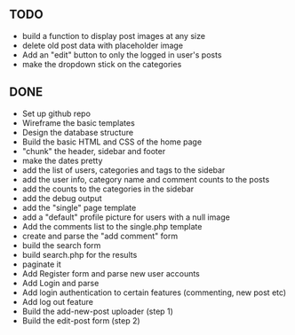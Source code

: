 TODO
----


* build a function to display post images at any size
* delete old post data with placeholder image
* Add an "edit" button to only  the logged in user's posts
* make the dropdown stick on the categories


DONE
----
* Set up github repo
* Wireframe the basic templates
* Design the database structure
* Build the basic HTML and CSS of the home page
* "chunk" the header, sidebar and footer
* make the dates pretty
* add the list of users, categories and tags to the sidebar
* add the user info, category name and comment counts to the posts
* add the counts to the categories in the sidebar
* add the debug output
* add the "single" page template
* add a "default" profile picture for users with a null image
* Add the comments list to the single.php template
* create and parse the "add comment" form
* build the search form
* build search.php for the results 
* paginate it
* Add Register form and parse new user accounts
* Add Login and parse
* Add login authentication to certain features (commenting, new post etc)
* Add log out feature
* Build the add-new-post uploader (step 1)
* Build the edit-post form (step 2)